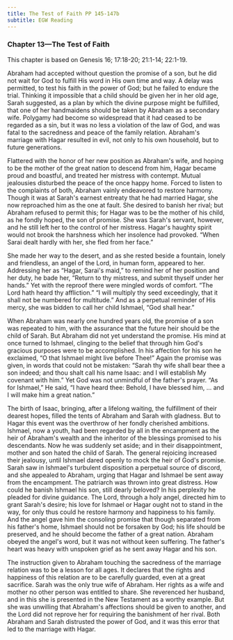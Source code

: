 ```yaml
---
title: The Test of Faith PP 145-147b
subtitle: EGW Reading
---
```


### Chapter 13—The Test of Faith

This chapter is based on Genesis 16; 17:18-20; 21:1-14; 22:1-19.

Abraham had accepted without question the promise of a son, but he did not wait for God to fulfill His word in His own time and way. A delay was permitted, to test his faith in the power of God; but he failed to endure the trial. Thinking it impossible that a child should be given her in her old age, Sarah suggested, as a plan by which the divine purpose might be fulfilled, that one of her handmaidens should be taken by Abraham as a secondary wife. Polygamy had become so widespread that it had ceased to be regarded as a sin, but it was no less a violation of the law of God, and was fatal to the sacredness and peace of the family relation. Abraham's marriage with Hagar resulted in evil, not only to his own household, but to future generations.

Flattered with the honor of her new position as Abraham's wife, and hoping to be the mother of the great nation to descend from him, Hagar became proud and boastful, and treated her mistress with contempt. Mutual jealousies disturbed the peace of the once happy home. Forced to listen to the complaints of both, Abraham vainly endeavored to restore harmony. Though it was at Sarah's earnest entreaty that he had married Hagar, she now reproached him as the one at fault. She desired to banish her rival; but Abraham refused to permit this; for Hagar was to be the mother of his child, as he fondly hoped, the son of promise. She was Sarah's servant, however, and he still left her to the control of her mistress. Hagar's haughty spirit would not brook the harshness which her insolence had provoked. “When Sarai dealt hardly with her, she fled from her face.”

She made her way to the desert, and as she rested beside a fountain, lonely and friendless, an angel of the Lord, in human form, appeared to her. Addressing her as “Hagar, Sarai's maid,” to remind her of her position and her duty, he bade her, “Return to thy mistress, and submit thyself under her hands.” Yet with the reproof there were mingled words of comfort. “The Lord hath heard thy affliction.” “I will multiply thy seed exceedingly, that it shall not be numbered for multitude.” And as a perpetual reminder of His mercy, she was bidden to call her child Ishmael, “God shall hear.”

When Abraham was nearly one hundred years old, the promise of a son was repeated to him, with the assurance that the future heir should be the child of Sarah. But Abraham did not yet understand the promise. His mind at once turned to Ishmael, clinging to the belief that through him God's gracious purposes were to be accomplished. In his affection for his son he exclaimed, “O that Ishmael might live before Thee!” Again the promise was given, in words that could not be mistaken: “Sarah thy wife shall bear thee a son indeed; and thou shalt call his name Isaac: and I will establish My covenant with him.” Yet God was not unmindful of the father's prayer. “As for Ishmael,” He said, “I have heard thee: Behold, I have blessed him, ... and I will make him a great nation.”

The birth of Isaac, bringing, after a lifelong waiting, the fulfillment of their dearest hopes, filled the tents of Abraham and Sarah with gladness. But to Hagar this event was the overthrow of her fondly cherished ambitions. Ishmael, now a youth, had been regarded by all in the encampment as the heir of Abraham's wealth and the inheritor of the blessings promised to his descendants. Now he was suddenly set aside; and in their disappointment, mother and son hated the child of Sarah. The general rejoicing increased their jealousy, until Ishmael dared openly to mock the heir of God's promise. Sarah saw in Ishmael's turbulent disposition a perpetual source of discord, and she appealed to Abraham, urging that Hagar and Ishmael be sent away from the encampment. The patriarch was thrown into great distress. How could he banish Ishmael his son, still dearly beloved? In his perplexity he pleaded for divine guidance. The Lord, through a holy angel, directed him to grant Sarah's desire; his love for Ishmael or Hagar ought not to stand in the way, for only thus could he restore harmony and happiness to his family. And the angel gave him the consoling promise that though separated from his father's home, Ishmael should not be forsaken by God; his life should be preserved, and he should become the father of a great nation. Abraham obeyed the angel's word, but it was not without keen suffering. The father's heart was heavy with unspoken grief as he sent away Hagar and his son.

The instruction given to Abraham touching the sacredness of the marriage relation was to be a lesson for all ages. It declares that the rights and happiness of this relation are to be carefully guarded, even at a great sacrifice. Sarah was the only true wife of Abraham. Her rights as a wife and mother no other person was entitled to share. She reverenced her husband, and in this she is presented in the New Testament as a worthy example. But she was unwilling that Abraham's affections should be given to another, and the Lord did not reprove her for requiring the banishment of her rival. Both Abraham and Sarah distrusted the power of God, and it was this error that led to the marriage with Hagar.